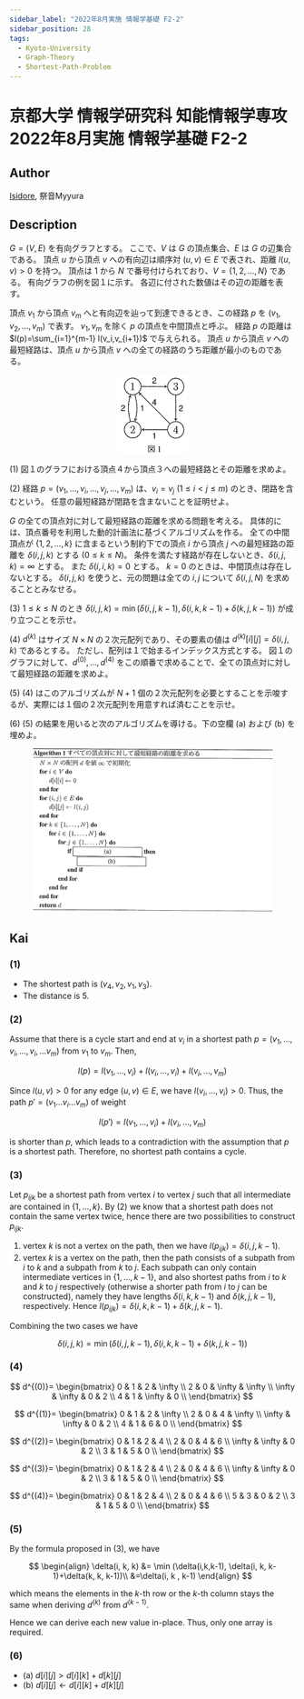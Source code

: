 ```yaml
---
sidebar_label: "2022年8月実施 情報学基礎 F2-2"
sidebar_position: 28
tags:
  - Kyoto-University
  - Graph-Theory
  - Shortest-Path-Problem
---
```

# 京都大学 情報学研究科 知能情報学専攻 2022年8月実施 情報学基礎 F2-2

## **Author**
[Isidore](https://github.com/heacsing), 祭音Myyura

## **Description**
$G = (V, E)$ を有向グラフとする。
ここで、$V$ は $G$ の頂点集合、$E$ は $G$ の辺集合である。
頂点 $u$ から頂点 $v$ への有向辺は順序対 $(u, v) \in E$ で表され、距離 $l(u,v)>0$ を持つ。
頂点は $1$ から $N$ で番号付けられており、$V = \{1, 2, \ldots, N\}$ である。
有向グラフの例を図１に示す。
各辺に付された数値はその辺の距離を表す。


頂点 $v_1$ から頂点 $v_m$ へと有向辺を辿って到達できるとき、この経路 $p$ を $(v_1, v_2, \ldots, v_m)$ で表す。
$v_1, v_m$ を除く $p$ の頂点を中間頂点と呼ぶ。
経路 $p$ の距離は $l(p)=\sum_{i=1}^{m-1} l(v_i,v_{i+1})$ で与えられる。
頂点 $u$ から頂点 $v$ への最短経路は、頂点 $u$ から頂点 $v$ への全ての経路のうち距離が最小のものである。

<figure style="text-align:center;">
  <img src="https://raw.githubusercontent.com/Myyura/the_kai_project_assets/main/kakomonn/kyoto_university/informatics/ist_202208_kiso_f2_2_p1.png" width="125" alt=""/>
</figure>

(1) 図１のグラフにおける頂点４から頂点３への最短経路とその距離を求めよ。

(2) 経路 $p=(v_1, \ldots, v_i, \ldots, v_j, \ldots, v_m)$ は、$v_i = v_j \ (1 \leq i < j \leq m)$ のとき、閉路を含むという。
任意の最短経路が閉路を含まないことを証明せよ。

$G$ の全ての頂点対に対して最短経路の距離を求める問題を考える。
具体的には、頂点番号を利用した動的計画法に基づくアルゴリズムを作る。
全ての中間頂点が $\{1, 2, \ldots, k\}$ に含まるという制約下での頂点 $i$ から頂点 $j$ への最短経路の距離を $\delta(i,j,k)$ とする ($0 \leq k \leq N$)。
条件を満たす経路が存在しないとき、$\delta(i,j,k)=\infty$ とする。
また $\delta(i,i,k)=0$ とする。
$k=0$ のときは、中間頂点は存在しないとする。
$\delta(i,j,k)$ を使うと、元の問題は全ての $i,j$ について $\delta(i,j,N)$ を求めることとみなせる。

(3) $1 \leq k \leq N$ のとき $\delta(i,j,k) = \min (\delta(i,j,k-1), \delta(i,k,k-1)+\delta(k,j,k-1))$ が成り立つことを示せ。

(4) $d^{(k)}$ はサイズ $N \times N$ の２次元配列であり、その要素の値は $d^{(k)}[i][j] = \delta(i,j,k)$ であるとする。
ただし、配列は１で始まるインデックス方式とする。
図１のグラフに対して、$d^{(0)}, \ldots, d^{(4)}$ をこの順番で求めることで、全ての頂点対に対して最短経路の距離を求めよ。

(5) (4) はこのアルゴリズムが $N+1$ 個の２次元配列を必要とすることを示唆するが、実際には１個の２次元配列を用意すれば済むことを示せ。

(6) (5) の結果を用いると次のアルゴリズムを導ける。下の空欄 (a) および (b) を埋めよ。

<figure style="text-align:center;">
  <img src="https://raw.githubusercontent.com/Myyura/the_kai_project_assets/main/kakomonn/kyoto_university/informatics/ist_202208_kiso_f2_2_p2.png" width="500" alt=""/>
</figure>

## **Kai**
### (1)

- The shortest path is $(v_4, v_2, v_1, v_3)$.
- The distance is $5$.

### (2)
Assume that there is a cycle start and end at $v_i$ in a shortest path $p=(v_1, ..., v_i, ..., v_i, ...v_m)$ from $v_1$ to $v_m$. Then,

$$
l(p) = l(v_1, \ldots, v_i) + l(v_i, \ldots, v_i) + l(v_i, \ldots, v_m)
$$

Since $l(u,v) > 0$ for any edge $(u,v) \in E$, we have $l(v_i, \ldots, v_i) > 0$.
Thus, the path $p' = (v_1...v_i...v_m)$ of weight

$$
l(p') = l(v_1, \ldots, v_i) + l(v_i, \ldots, v_m)
$$

is shorter than $p$, which leads to a contradiction with the assumption that $p$ is a shortest path.
Therefore, no shortest path contains a cycle.

### (3)
Let $p_{ijk}$ be a shortest path from vertex $i$ to vertex $j$ such that all intermediate are contained in $\{1, \ldots, k\}$.
By (2) we know that a shortest path does not contain the same vertex twice, hence there are two possibilities to construct $p_{ijk}$.

1. vertex $k$ is not a vertex on the path, then we have $l(p_{ijk}) = \delta (i, j, k-1)$.
2. vertex $k$ is a vertex on the path, then the path consists of a subpath from $i$ to $k$ and a subpath from $k$ to $j$. Each subpath can only contain intermediate vertices in $\{1, \ldots , k-1\}$, and also shortest paths from $i$ to $k$ and $k$ to $j$ respectively (otherwise a shorter path from $i$ to $j$ can be constructed), namely they have lengths $\delta(i, k, k-1)$ and $\delta(k, j, k-1)$, respectively. Hence $l(p_{ijk}) = \delta(i, k, k-1) + \delta(k, j, k-1)$.

Combining the two cases we have

$$
\delta(i,j,k) = \min (\delta(i,j,k-1), \delta(i, k, k-1) + \delta(k, j, k-1))
$$

### (4)

$$
d^{(0)}=
\begin{bmatrix}
    0 & 1 & 2 & \infty \\
    2 & 0 & \infty & \infty \\
    \infty & \infty & 0 & 2 \\
    4 & 1 & \infty & 0 \\
\end{bmatrix}
$$

$$
d^{(1)}=
\begin{bmatrix}
    0 & 1 & 2 & \infty \\
    2 & 0 & 4 & \infty \\
    \infty & \infty & 0 & 2 \\
    4 & 1 & 6 & 0 \\
\end{bmatrix}
$$

$$
d^{(2)}=
\begin{bmatrix}
    0 & 1 & 2 & 4 \\
    2 & 0 & 4 & 6 \\
    \infty & \infty & 0 & 2 \\
    3 & 1 & 5 & 0 \\
\end{bmatrix}
$$

$$
d^{(3)}=
\begin{bmatrix}
    0 & 1 & 2 & 4 \\
    2 & 0 & 4 & 6 \\
    \infty & \infty & 0 & 2 \\
    3 & 1 & 5 & 0 \\
\end{bmatrix}
$$

$$
d^{(4)}=
\begin{bmatrix}
    0 & 1 & 2 & 4 \\
    2 & 0 & 4 & 6 \\
    5 & 3 & 0 & 2 \\
    3 & 1 & 5 & 0 \\
\end{bmatrix}
$$

### (5)
By the formula proposed in (3), we have

$$
\begin{align}
    \delta(i, k, k) &= \min (\delta(i,k,k-1), \delta(i, k, k-1)+\delta(k, k, k-1))\\
    &=\delta(i, k , k-1)
\end{align}
$$

which means the elements in the $k$-th row or the $k$-th column stays the same when deriving $d^{(k)}$ from $d^{(k-1)}$.

Hence we can derive each new value in-place. Thus, only one array is required.

### (6)
- (a) $d[i][j] > d[i][k] + d[k][j]$
- (b) $d[i][j] \leftarrow d[i][k] + d[k][j]$
